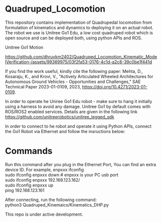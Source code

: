 # Quadruped_Locomotion
This repository contains implementation of Quadrupedal locomotion from formulation of kinematics and dynamics to deploying it on an actual robot. The robot we use is Unitree Go1 Edu, a low cost quadruped robot which is open source and can be deployed both, using python APIs and ROS.

Unitree Go1 Motion 



https://github.com/dhruvkm2402/Quadruped_Locomotion_Kinematic_ModelVerification-/assets/99369975/03f2fa53-0176-4c1d-a2c8-39c0be1f441d

If you find the work useful, kindly cite the following paper:
Mehta, D., Kosaraju, K., and Krovi, V., "Actively Articulated Wheeled Architectures for Autonomous Ground Vehicles - Opportunities and Challenges," SAE Technical Paper 2023-01-0109, 2023, https://doi.org/10.4271/2023-01-0109.

In order to operate he Uniree Go1 Edu robot - make sure to hang it initially using a harness to avoid any damage. Unitree Go1 by default comes with ROS/ROS2 enabled services. Details are given in the following link
https://github.com/unitreerobotics/unitree_legged_sdk

In order to connect to he robot and operate it using Python APIs, connect the Go1 Robot via Ethernet and follow the insructions below:
# Commands
Run this command after you plug in the Ethernet Port,
You can find an extra device ID. For example, enpxxx
ifconfig <br />
sudo ifconfig enpxxx down # enpxxx is your PC usb port <br />
sudo ifconfig enpxxx 192.168.123.162/ <br />
sudo ifconfig enpxxx up <br />
ping 192.168.123.161 <br />

After connecting, run the following command: <br />
python3 Quadruped_Kinemaics/Kinematics_DHP.py

This repo is under active development. 
